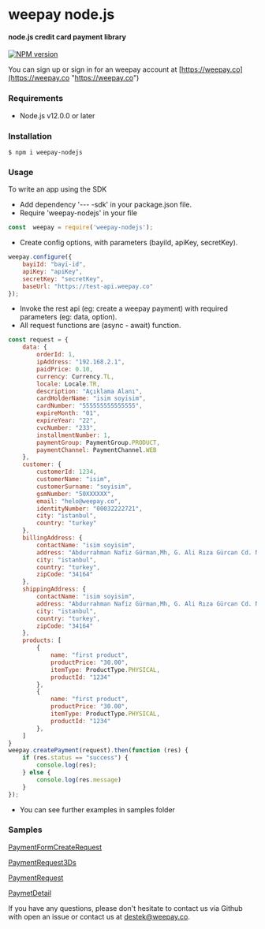 # weepay node.js 
#### node.js credit card payment library

[![NPM version](https://img.shields.io/npm/v/weepay-nodejs.svg)](https://www.npmjs.com/package/weepay-nodejs)

You can sign up or sign in for an weepay account at [https://weepay.co](https://weepay.co "https://weepay.co")
### Requirements
- Node.js v12.0.0 or later

### Installation

`$ npm i weepay-nodejs`

### Usage
To write an app using the SDK
- Add dependency '--- -sdk' in your package.json file. 
- Require 'weepay-nodejs' in your file

```javascript
const  weepay = require('weepay-nodejs');
```

- Create config options, with parameters (bayiId, apiKey, secretKey).

```javascript 
weepay.configure({
    bayiId: "bayi-id",
    apiKey: "apiKey",
    secretKey: "secretKey",
    baseUrl: "https://test-api.weepay.co"
});

```

- Invoke the rest api (eg: create a weepay payment) with required parameters (eg: data, option).
- All request functions are (async - await) function.

```javascript
const request = {
    data: {
        orderId: 1,
        ipAddress: "192.168.2.1",
        paidPrice: 0.10,
        currency: Currency.TL,
        locale: Locale.TR,
        description: "Açıklama Alanı",
        cardHolderName: "isim soyisim",
        cardNumber: "555555555555555",
        expireMonth: "01",
        expireYear: "22",
        cvcNumber: "233",
        installmentNumber: 1,
        paymentGroup: PaymentGroup.PRODUCT,
        paymentChannel: PaymentChannel.WEB
    },
    customer: {
        customerId: 1234,
        customerName: "isim",
        customerSurname: "soyisim",
        gsmNumber: "50XXXXXX",
        email: "helo@weepay.co",
        identityNumber: "00032222721",
        city: "istanbul",
        country: "turkey"
    },
    billingAddress: {
        contactName: "isim soyisim",
        address: "Abdurrahman Nafiz Gürman,Mh, G. Ali Rıza Gürcan Cd. No:27",
        city: "istanbul",
        country: "turkey",
        zipCode: "34164"
    },
    shippingAddress: {
        contactName: "isim soyisim",
        address: "Abdurrahman Nafiz Gürman,Mh, G. Ali Rıza Gürcan Cd. No:27",
        city: "istanbul",
        country: "turkey",
        zipCode: "34164"
    },
    products: [
        {
            name: "first product",
            productPrice: "30.00",
            itemType: ProductType.PHYSICAL,
            productId: "1234"
        },
        {
            name: "first product",
            productPrice: "30.00",
            itemType: ProductType.PHYSICAL,
            productId: "1234"
        },
    ]
}
weepay.createPayment(request).then(function (res) {
    if (res.status == "success") {
        console.log(res);
    } else {
        console.log(res.message)
    }
});
```

- You can see further examples in samples folder

### Samples

[PaymentFormCreateRequest ](https://github.com/weepay/weepay-nodejs/blob/main/samples/CreatePayment/CreatePaymentForm.js)

[PaymentRequest3Ds](https://github.com/weepay/weepay-nodejs/blob/main/samples/CreatePayment/CreatePaymentThreeD.js")

[PaymentRequest](https://github.com/weepay/weepay-nodejs/blob/main/samples/CreatePayment/CreatePayment.js")

[PaymetDetail](https://github.com/weepay/weepay-nodejs/blob/main/samples/GetPayment/PaymentDetail.js")

If you have any questions, please don't hesitate to contact us via Github with open an issue or contact us at destek@weepay.co.
